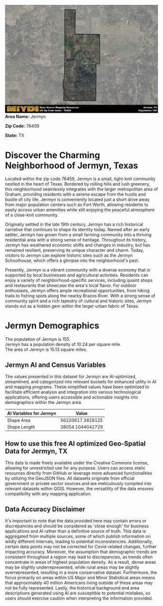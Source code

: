 ![Image Alt Text](../_images/76459.png)
**Area Name:** Jermyn

**Zip Code:** 76459

**State:** TX


# Discover the Charming Neighborhood of Jermyn, Texas

Located within the zip code 76459, Jermyn is a small, tight-knit community nestled in the heart of Texas. Bordered by rolling hills and lush greenery, this neighborhood seamlessly integrates with the larger metropolitan area of Graham, providing residents with a serene escape from the hustle and bustle of city life. Jermyn is conveniently located just a short drive away from major population centers such as Fort Worth, allowing residents to easily access urban amenities while still enjoying the peaceful atmosphere of a close-knit community.

Originally settled in the late 19th century, Jermyn has a rich historical narrative that continues to shape its identity today. Named after an early settler, Jermyn has grown from a small farming community into a thriving residential area with a strong sense of heritage. Throughout its history, Jermyn has weathered economic shifts and changes in industry, but has remained resilient, preserving its unique character and charm. Today, visitors to Jermyn can explore historic sites such as the Jermyn Schoolhouse, which offers a glimpse into the neighborhood's past.

Presently, Jermyn is a vibrant community with a diverse economy that is supported by local businesses and agricultural activities. Residents can enjoy a variety of neighborhood-specific services, including quaint shops and restaurants that showcase the area's local flavor. For outdoor enthusiasts, Jermyn offers ample recreational opportunities, from hiking trails to fishing spots along the nearby Brazos River. With a strong sense of community spirit and a rich tapestry of cultural and historic sites, Jermyn stands out as a hidden gem within the larger urban fabric of Texas.

# Jermyn Demographics

The population of Jermyn is 155.  
Jermyn has a population density of 10.24 per square mile.  
The area of Jermyn is 15.13 square miles.  

## Jermyn AI and Census Variables

The values presented in this dataset for Jermyn are AI-optimized, streamlined, and categorized into relevant buckets for enhanced utility in AI and mapping programs. These simplified values have been optimized to facilitate efficient analysis and integration into various technological applications, offering users accessible and actionable insights into demographics within the Jermyn area.

| AI Variables for Jermyn | Value |
|-------------|-------|
| Shape Area | 56220617.3828125 |
| Shape Length | 38054.1044042729 |

## How to use this free AI optimized Geo-Spatial Data for Jermyn, TX

This data is made freely available under the Creative Commons license, allowing for unrestricted use for any purpose. Users can access static resources directly from GitHub or leverage more advanced functionalities by utilizing the GeoJSON files. All datasets originate from official government or private sector sources and are meticulously compiled into relevant datasets within QGIS. However, the versatility of the data ensures compatibility with any mapping application.

## Data Accuracy Disclaimer
It's important to note that the data provided here may contain errors or discrepancies and should be considered as 'close enough' for business applications and AI rather than a definitive source of truth. This data is aggregated from multiple sources, some of which publish information on wildly different intervals, leading to potential inconsistencies. Additionally, certain data points may not be corrected for Covid-related changes, further impacting accuracy. Moreover, the assumption that demographic trends are consistent throughout a region may lead to discrepancies, as trends often concentrate in areas of highest population density. As a result, dense areas may be slightly underrepresented, while rural areas may be slightly overrepresented, resulting in a more conservative dataset. Furthermore, the focus primarily on areas within US Major and Minor Statistical areas means that approximately 40 million Americans living outside of these areas may not be fully represented. Lastly, the historical background and area descriptions generated using AI are susceptible to potential mistakes, so users should exercise caution when interpreting the information provided.
